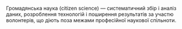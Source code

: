 Громадянська наука (citizen science) — систематичний збір і аналіз даних,  розроблення технологій і поширення результатів за участю волонтерів, що  діють поза межами професійної наукової спільноти.
